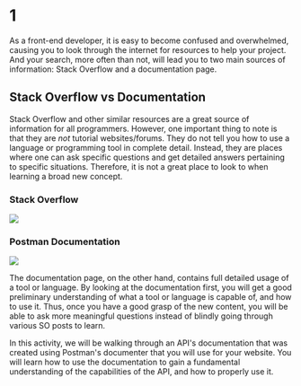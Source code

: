 # 1

As a front-end developer, it is easy to become confused and overwhelmed, causing you to look through the internet for resources to help your project. And your search, more often than not, will lead you to two main sources of information: Stack Overflow and a documentation page.

## Stack Overflow vs Documentation

Stack Overflow and other similar resources are a great source of information for all programmers. However, one important thing to note is that they are _not_ tutorial websites/forums. They do not tell you how to use a language or programming tool in complete detail. Instead, they are places where one can ask specific questions and get detailed answers pertaining to specific situations. Therefore, it is not a great place to look to when learning a broad new concept.

### Stack Overflow

![](https://s3.amazonaws.com/media.eremedia.com/uploads/2012/08/Questions-containing-_user_62082-heroku_-Stack-Overflow.jpg)

### Postman Documentation

![](https://kinlane-productions.s3.amazonaws.com/fhir/fast-healthcare-interoperability-resources-fhir-documentation.png)

The documentation page, on the other hand, contains full detailed usage of a tool or language. By looking at the documentation first, you will get a good preliminary understanding of what a tool or language is capable of, and how to use it. Thus, once you have a good grasp of the new content, you will be able to ask more meaningful questions instead of blindly going through various SO posts to learn.

In this activity, we will be walking through an API's documentation that was created using Postman's documenter that you will use for your website. You will learn how to use the documentation to gain a fundamental understanding of the capabilities of the API, and how to properly use it.

